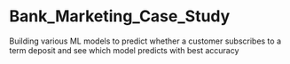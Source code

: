 # Bank_Marketing_Case_Study
Building various ML models to predict whether a customer subscribes to a term deposit and see which model predicts with best accuracy
